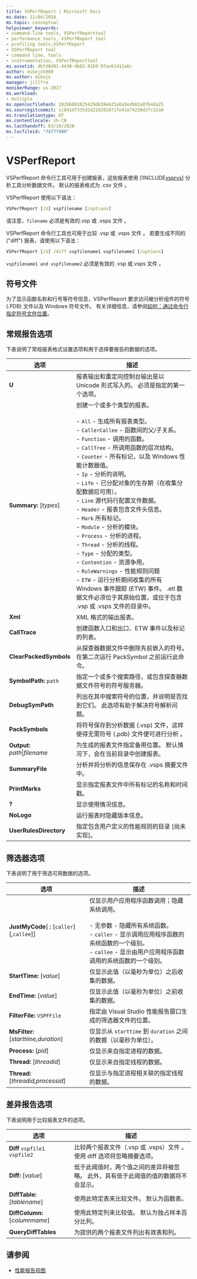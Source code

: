 ```yaml
---
title: VSPerfReport | Microsoft Docs
ms.date: 11/04/2016
ms.topic: conceptual
helpviewer_keywords:
- command-line tools, VSPerfReporttool
- performance tools, VSPerfReport tool
- profiling tools,VSPerfReport
- VSPerfReport tool
- command line, tools
- instrumentation, VSPerfReporttool
ms.assetid: dbfd8d91-4430-4b82-81b9-97ac61412a6c
author: mikejo5000
ms.author: mikejo
manager: jillfra
monikerRange: vs-2017
ms.workload:
- multiple
ms.openlocfilehash: 282bb801625429d639e625a0a5edb02a8fb4da25
ms.sourcegitcommit: cc841df335d1d22d281871fe41e74238d2fc52a6
ms.translationtype: HT
ms.contentlocale: zh-CN
ms.lasthandoff: 03/18/2020
ms.locfileid: "74777980"
---
```

# <a name="vsperfreport"></a>VSPerfReport
VSPerfReport 命令行工具可用于创建报表，这些报表使用 [!INCLUDE[vsprvs](../code-quality/includes/vsprvs_md.md)] 分析工具分析数据文件。 默认的报表格式为 .csv 文件  。

 VSPerfReport 使用以下语法：

```cmd
VSPerfReport [/U] vspfilename [/options]
```

 请注意，`filename` 必须是有效的.vsp 或 .vsps 文件   。

 VSPerfReport 命令行工具也可用于比较 .vsp 或 .vsps 文件   。 若要生成不同的 ("diff") 报表，请使用以下语法：

```cmd
VSPerfReport [/U] /diff vspfilename1 vspfilename2 [/options]
```

 `vspfilename1 and vspfilename2` 必须是有效的 .vsp 或.vsps 文件   。

## <a name="symbol-files"></a>符号文件
 为了显示函数名称和行号等符号信息，VSPerfReport 要求访问被分析组件的符号 (.PDB) 文件以及 Windows 符号文件。 有关详细信息，请参阅[如何：通过命令行指定符号文件位置](../profiling/how-to-specify-symbol-file-locations-from-the-command-line.md)。

## <a name="general-report-options"></a>常规报告选项
 下表说明了常规报表格式设置选项和用于选择要报告的数据的选项。

|选项|描述|
|-------------|-----------------|
|**U**|报表输出和重定向控制台输出是以 Unicode 形式写入的。 必须是指定的第一个选项。|
|**Summary:** [*types*]|创建一个或多个类型的报表。<br /><br /> -   `All` - 生成所有报表类型。<br />-   `CallerCallee` - 函数间的父/子关系。<br />-   `Function` - 调用的函数。<br />-   `CallTree` - 所调用函数的层次结构。<br />-   `Counter` - 所有标记，以及 Windows 性能计数器值。<br />-   `Ip` - 分析的说明。<br />-   `Life` - 已分配对象的生存期（在收集分配数据后可用）。<br />-   `Line` 源代码行配置文件数据。<br />-   `Header` - 报表包含文件头信息。<br />-   `Mark` 所有标记。<br />-   `Module` - 分析的模块。<br />-   `Process` - 分析的进程。<br />-   `Thread` - 分析的线程。<br />-   `Type` - 分配的类型。<br />-   `Contention` - 资源争用。<br />-   `RuleWarnings` - 性能规则问题<br />-   `ETW` - 运行分析期间收集的所有 Windows 事件跟踪 (ETW) 事件。 .etl 数据文件必须位于其原始位置，或位于包含 .vsp 或 .vsps 文件的目录中。|
|**Xml**|XML 格式的输出报表。|
|**CallTrace**|创建函数入口和出口、ETW 事件以及标记的列表。|
|**ClearPackedSymbols**|从探查器数据文件中删除先前嵌入的符号。 在第二次运行 PackSymbol 之前运行此命令。|
|**SymbolPath:** `path`|指定一个或多个搜索路径，或包含探查器数据文件符号的符号服务器。|
|**DebugSymPath**|列出在其中搜索符号的位置，并说明是否找到它们。 此选项有助于解决符号解析问题。|
|**PackSymbols**|将符号保存到分析数据 (.vsp) 文件，这样使得无需符号 (.pdb) 文件便可进行分析  。|
|**Output:** *path*&#124;*filename*|为生成的报表文件指定备用位置。 默认情况下，会在当前目录中创建报表。|
|**SummaryFile**|分析并将分析的信息保存在 .vsps 摘要文件中。|
|**PrintMarks**|显示指定报表文件中所有标记的名称和时间戳。|
|**?**|显示使用情况信息。|
|**NoLogo**|运行报表时隐藏版本信息。|
|**UserRulesDirectory**|指定包含用户定义的性能规则的目录 [尚未实现]。|

## <a name="filter-options"></a>筛选器选项
 下表说明了用于筛选可用数据的选项。

|选项|描述|
|-------------|-----------------|
|**JustMyCode**[ **:** [`caller`][,`callee`]]|仅显示用户应用程序函数调用；隐藏系统调用。<br /><br /> - 无参数 - 隐藏所有系统函数。<br />-   `caller` - 显示调用应用程序函数的系统函数的一个级别。<br />-   `callee` - 显示由用户应用程序函数调用的系统函数的一个级别。|
|**StartTime:** [*value*]|仅显示此值（以毫秒为单位）之后收集的数据。|
|**EndTime:** [*value*]|仅显示此值（以毫秒为单位）之前收集的数据。|
|**FilterFile:** `VSPFFile`|指定由 Visual Studio 性能报告窗口生成的筛选器文件的位置。|
|**MsFilter:** [*starttime,duration*]|仅显示从 `starttime` 到 `duration` 之间的数据（以毫秒为单位）。|
|**Process:** [*pid*]|仅显示来自指定进程的数据。|
|**Thread:** [*threadid*]|仅显示来自指定线程的数据。|
|**Thread:** [*threadid,processid*]|仅显示与指定进程相关联的指定线程的数据。|

## <a name="difference-report-options"></a>差异报告选项
 下表说明用于比较报表文件的选项。

|选项|描述|
|-------------|-----------------|
|**Diff**  `vspfile1 vspfile2`|比较两个报表文件（.vsp 或 .vsps）文件   。 使用 diff 选项将忽略摘要选项。|
|**Diff:** [*value*]|低于此阈值时，两个值之间的差异将被忽略。 此外，具有低于此阈值的值的数据将不会显示。|
|**DiffTable:** [*tablename*]|使用此特定表来比较文件。 默认为函数表。|
|**DiffColumn:** [*columnname*]|使用此特定列来比较值。 默认为独占样本百分比列。|
|**QueryDiffTables**|为提供的两个报表文件列出有效表和列。|

## <a name="see-also"></a>请参阅
- [性能报告视图](../profiling/performance-report-views.md)
